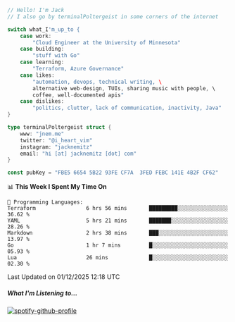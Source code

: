 ```go
// Hello! I'm Jack
// I also go by terminalPoltergeist in some corners of the internet

switch what_I'm_up_to {
    case work:
        "Cloud Engineer at the University of Minnesota"
    case building:
        "stuff with Go"
    case learning:
        "Terraform, Azure Governance"
    case likes:
        "automation, devops, technical writing, \
        alternative web-design, TUIs, sharing music with people, \
        coffee, well-documented apis"
    case dislikes:
        "politics, clutter, lack of communication, inactivity, Java"
}

type terminalPoltergeist struct {
    www: "jnem.me"
    twitter: "@i_heart_vim"
    instagram: "jacknemitz"
    email: "hi [at] jacknemitz [dot] com"
}

const pubKey = "FBE5 6654 5B22 93FE CF7A  3FED FEBC 141E 4B2F CF62"
```

<!--START_SECTION:waka-->
📊 **This Week I Spent My Time On** 

```text
💬 Programming Languages: 
Terraform                6 hrs 56 mins       █████████░░░░░░░░░░░░░░░░   36.62 % 
YAML                     5 hrs 21 mins       ███████░░░░░░░░░░░░░░░░░░   28.26 % 
Markdown                 2 hrs 38 mins       ███░░░░░░░░░░░░░░░░░░░░░░   13.97 % 
Go                       1 hr 7 mins         █░░░░░░░░░░░░░░░░░░░░░░░░   05.93 % 
Lua                      26 mins             █░░░░░░░░░░░░░░░░░░░░░░░░   02.30 % 
```


 Last Updated on 01/12/2025 12:18 UTC
<!--END_SECTION:waka-->

##### What I'm Listening to...

[![spotify-github-profile](https://jnem.me/listening-item?maxAge=2592000)](https://jnem.me/listening)
